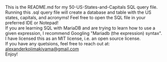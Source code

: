 This is the README.md for my 50-US-States-and-Capitals SQL query file. Running this .sql query file will create a database and table with the US states, capitals, and  acronyms!
Feel free to open the SQL file in your preferred IDE or Notepad!\
If you are learning SQL with MariaDB and are trying to learn how to use a given expression, I recommend Googling "Mariadb (the expression) syntax".\
I have licensed this as an MIT license, i.e. an open source license.\
If you have any quetsions, feel free to reach out at: alexanderkojimakiyama@gmail.com\
Enjoy!



